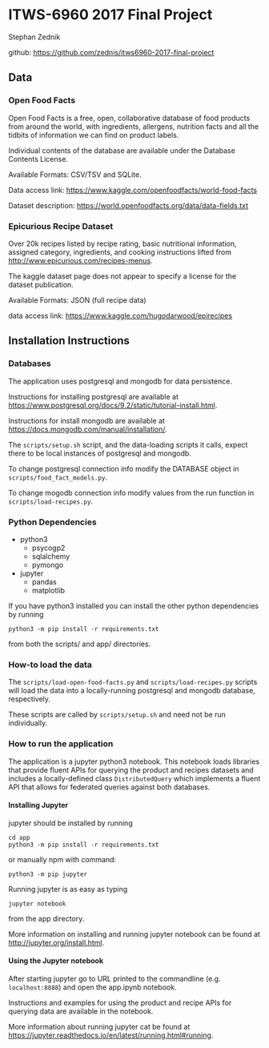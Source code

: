 # ITWS-6960 2017 Final Project

 Stephan Zednik
 
 github: https://github.com/zednis/itws6960-2017-final-project
 
## Data
 
### Open Food Facts

Open Food Facts is a free, open, collaborative database of food products from around the world, with ingredients, allergens, nutrition facts and all the tidbits of information we can find on product labels.

Individual contents of the database are available under the Database Contents License.

Available Formats: CSV/TSV and SQLite.

Data access link: https://www.kaggle.com/openfoodfacts/world-food-facts

Dataset description: https://world.openfoodfacts.org/data/data-fields.txt

### Epicurious Recipe Dataset

Over 20k recipes listed by recipe rating, basic nutritional information, assigned category, ingredients, and cooking instructions lifted from http://www.epicurious.com/recipes-menus.

The kaggle dataset page does not appear to specify a license for the dataset publication.

Available Formats: JSON (full recipe data)

data access link: https://www.kaggle.com/hugodarwood/epirecipes
 
## Installation Instructions

### Databases

The application uses postgresql and mongodb for data persistence.

Instructions for installing postgresql are available at https://www.postgresql.org/docs/9.2/static/tutorial-install.html.

Instructions for install mongodb are available at https://docs.mongodb.com/manual/installation/.

The ``scripts/setup.sh`` script, and the data-loading scripts it calls, expect there to be local instances of postgresql and mongodb.

To change postgresql connection info modify the DATABASE object in ``scripts/food_fact_models.py``.

To change mogodb connection info modify values from the run function in ``scripts/load-recipes.py``.
 
### Python Dependencies
- python3
  - psycogp2
  - sqlalchemy
  - pymongo
- jupyter
  - pandas
  - matplotlib
  
If you have python3 installed you can install the other python dependencies by running

```commandline
python3 -m pip install -r requirements.txt
```

from both the scripts/ and app/ directories.

 
### How-to load the data

The ``scripts/load-open-food-facts.py`` and ``scripts/load-recipes.py`` scripts will load the data into a locally-running postgresql and mongodb database, respectively.

These scripts are called by ``scripts/setup.sh`` and need not be run individually.
 
### How to run the application

The application is a jupyter python3 notebook.  This notebook loads libraries that provide fluent APIs for querying the product and recipes datasets and includes a locally-defined class ``DistributedQuery`` which implements a fluent API that allows for federated queries against both databases.

#### Installing Jupyter

jupyter should be installed by running
```commandline
cd app
python3 -m pip install -r requirements.txt
```

or manually npm with command:
```commandline
python3 -m pip jupyter
```

Running jupyter is as easy as typing
```commandline
jupyter notebook
```

from the app directory.

More information on installing and running jupyter notebook can be found at http://jupyter.org/install.html.

#### Using the Jupyter notebook

After starting jupyter go to URL printed to the commandline (e.g. ``localhost:8888``) and open the app.ipynb notebook.

Instructions and examples for using the product and recipe APIs for querying data are available in the notebook.

More information about running jupyter cat be found at https://jupyter.readthedocs.io/en/latest/running.html#running.
